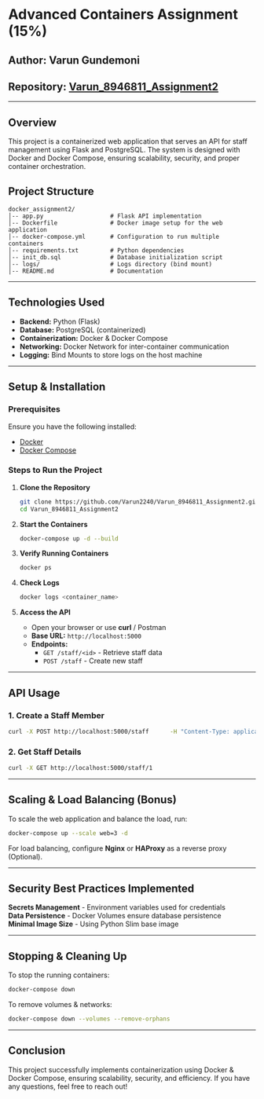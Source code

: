 
# Advanced Containers Assignment (15%)

## Author: Varun Gundemoni  
## Repository: [Varun_8946811_Assignment2](https://github.com/Varun2240/Varun_8946811_Assignment2.git)

---

## Overview
This project is a containerized web application that serves an API for staff management using Flask and PostgreSQL. The system is designed with Docker and Docker Compose, ensuring scalability, security, and proper container orchestration.

## Project Structure

```
docker_assignment2/
│-- app.py                   # Flask API implementation
│-- Dockerfile               # Docker image setup for the web application
│-- docker-compose.yml       # Configuration to run multiple containers
│-- requirements.txt         # Python dependencies
│-- init_db.sql              # Database initialization script
│-- logs/                    # Logs directory (bind mount)
│-- README.md                # Documentation
```

---

## Technologies Used

- **Backend:** Python (Flask)
- **Database:** PostgreSQL (containerized)
- **Containerization:** Docker & Docker Compose
- **Networking:** Docker Network for inter-container communication
- **Logging:** Bind Mounts to store logs on the host machine

---

## Setup & Installation

### Prerequisites

Ensure you have the following installed:

- [Docker](https://docs.docker.com/get-docker/)
- [Docker Compose](https://docs.docker.com/compose/install/)

### Steps to Run the Project

1. **Clone the Repository**
   ```sh
   git clone https://github.com/Varun2240/Varun_8946811_Assignment2.git
   cd Varun_8946811_Assignment2
   ```

2. **Start the Containers**
   ```sh
   docker-compose up -d --build
   ```

3. **Verify Running Containers**
   ```sh
   docker ps
   ```

4. **Check Logs**
   ```sh
   docker logs <container_name>
   ```

5. **Access the API**
   - Open your browser or use **curl** / Postman
   - **Base URL:** `http://localhost:5000`
   - **Endpoints:**
     - `GET /staff/<id>` - Retrieve staff data
     - `POST /staff` - Create new staff

---

## API Usage

### 1. Create a Staff Member
```sh
curl -X POST http://localhost:5000/staff      -H "Content-Type: application/json"      -d '{"first_name": "Varun", "last_name": "Gundemoni"}'
```

### 2. Get Staff Details
```sh
curl -X GET http://localhost:5000/staff/1
```

---

## Scaling & Load Balancing (Bonus)

To scale the web application and balance the load, run:
```sh
docker-compose up --scale web=3 -d
```

For load balancing, configure **Nginx** or **HAProxy** as a reverse proxy (Optional).

---

## Security Best Practices Implemented
  
 **Secrets Management** - Environment variables used for credentials  
 **Data Persistence** - Docker Volumes ensure database persistence  
 **Minimal Image Size** - Using Python Slim base image  

---

## Stopping & Cleaning Up

To stop the running containers:
```sh
docker-compose down
```

To remove volumes & networks:
```sh
docker-compose down --volumes --remove-orphans
```

---

## Conclusion

This project successfully implements containerization using Docker & Docker Compose, ensuring scalability, security, and efficiency. If you have any questions, feel free to reach out!

